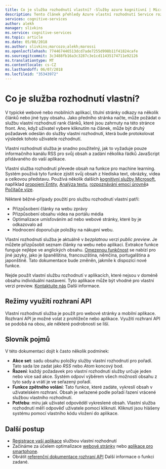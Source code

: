 ```yaml
---
title: Co je služba rozhodnutí vlastní? -Služby azure kognitivní | Microsoft Docs
description: Tento článek přehledy Azure vlastní rozhodnutí Service rozhraní API založené na cloudu kontextové rozhodnutí, které zvýší prostředí.
services: cognitive-services
author: alekh
manager: slivkins
ms.service: cognitive-services
ms.topic: article
ms.date: 05/08/2018
ms.author: slivkins;marcozo;alekh;marossi
ms.openlocfilehash: 774467446513dcd7ade7255d998b11f41824cafe
ms.sourcegitcommit: 3c3488fb16a3c3287c3e1cd11435174711e92126
ms.translationtype: MT
ms.contentlocale: cs-CZ
ms.lasthandoff: 06/07/2018
ms.locfileid: "35343972"
---
```

# <a name="what-is-custom-decision-service"></a>Co je služba rozhodnutí vlastní?

V typické webové nebo mobilních aplikací, titulní stránky odkazy na několik článků nebo jiné typy obsahu. Jako předního stránka načte, může požádat o službu vlastní rozhodnutí rank článků, které jsou zahrnuty na této stránce front. Ano, když uživatel vybere kliknutím na článek, může být druhý požadavek odeslán do služby vlastní rozhodnutí, která bude protokolovat výsledek tohoto uživatele rozhodnutí.

Vlastní rozhodnutí služba je snadno použitelný, jak to vyžaduje pouze informačního kanálu RSS pro svůj obsah a zadání několika řádků JavaScript přidávaného do vaší aplikace.

Vlastní služba rozhodnutí převede obsah na funkce pro machine learning. Systém používá tyto funkce zjistit svůj obsah z hlediska text, obrázky, videa a celkovou představu. Používá několik dalších [kognitivní služby Microsoft](https://www.microsoft.com/cognitive-services), například [propojení Entity](../entitylinking/home.md), [Analýza textu](../text-analytics/overview.md), [rozpoznávání emocí úrovně](../emotion/home.md)a [Počítače vize](../computer-vision/home.md).

Některé běžné-případy použití pro službu rozhodnutí vlastní patří:

* Přizpůsobení články na webu zprávy
* Přizpůsobení obsahu videa na portálu média
* Optimalizace umísťováním ad nebo webové stránky, které by je odkazovalo ad
* Hodnocení doporučuje položky na nákupní webu.

Vlastní rozhodnutí služba je aktuálně v *bezplatnou verzi public preview*. Je můžete přizpůsobit seznam články na webu nebo aplikaci. Extrakce funkce funguje nejlépe ve anglických obsahu. [Omezenou funkčnost](../text-analytics/overview.md) se nabízí pro jiné jazyky, jako je španělština, francouzština, němčina, portugalština a japonštině. Tato dokumentace bude změněn, jakmile k dispozici nové funkce.

Nejde použít vlastní službu rozhodnutí v aplikacích, které nejsou v doméně obsahu individuální nastavení. Tyto aplikace může být vhodné pro vlastní verzi preview. [Kontaktujte nás](https://azure.microsoft.com/overview/sales-number/) Další informace.

## <a name="api-usage-modes"></a>Režimy využití rozhraní API

Vlastní rozhodnutí služba je použít pro webové stránky a mobilní aplikace. Rozhraní API je možné volat z prohlížeče nebo aplikace. Využití rozhraní API se podobá na obou, ale některé podrobnosti se liší.

## <a name="glossary-of-terms"></a>Slovník pojmů

V této dokumentaci dojít k často několik podmínek:

* **Akce set**: sadu obsahu položky služby vlastní rozhodnutí pro pořadí. Tato sada lze zadat jako *RSS* nebo *Atom* koncový bod.
* **Řazení**: každý požadavek pro vlastní rozhodnutí služby určuje jeden nebo více sad akce. Systém odpoví výběrem všech možností obsahu z tyto sady a vrátí je ve seřazený pořadí.
* **Funkce zpětného volání**: Tato funkce, které zadáte, vykreslí obsah v uživatelském rozhraní. Obsah je seřazené podle pořadí řazení vrácené službou vlastního rozhodnutí.
* **Potřebu**: míru jak uživatel odpověděl vykreslené obsah. Vlastní služba rozhodnutí měří odpověď uživatele pomocí kliknutí. Kliknutí jsou hlášeny systému pomocí vlastního kódu vložení do aplikace.

## <a name="next-steps"></a>Další postup

* [Registrace vaší aplikace](custom-decision-service-get-started-register.md) službou vlastní rozhodnutí
* Začínáme za účelem optimalizace [webové stránky](custom-decision-service-get-started-browser.md) nebo [aplikace pro smartphone](custom-decision-service-get-started-app.md).
* Obrátit [referenční dokumentace rozhraní API](custom-decision-service-api-reference.md) Další informace o funkci zadané.